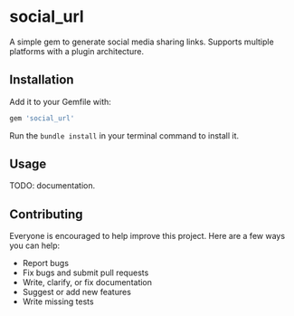 # social_url

A simple gem to generate social media sharing links.
Supports multiple platforms with a plugin architecture.

## Installation

Add it to your Gemfile with:

```ruby
gem 'social_url'
```

Run the `bundle install` in your terminal command to install it.

## Usage

TODO: documentation.

## Contributing

Everyone is encouraged to help improve this project. Here are a few ways you can help:

- Report bugs
- Fix bugs and submit pull requests
- Write, clarify, or fix documentation
- Suggest or add new features
- Write missing tests
